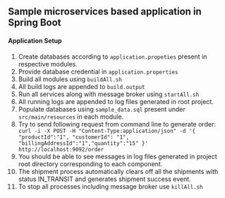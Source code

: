 ## Sample microservices based application in Spring Boot



#### Application Setup

1. Create databases according to `application.propeties` present in respective modules.
2. Provide database credential in `application.properties`
3. Build all modules using `buildAll.sh`
4. All build logs are appended to `build.output`
5. Run all services along with message broker using `startAll.sh`
6. All running logs are appended to log files generated in root project.
7. Populate databases using `sample_data.sql` present under `src/main/resources` in each module.
8. Try to send following request from command line to generate order:
 `  curl -i -X POST -H "Content-Type:application/json" -d '{ "productId":"1", "customerId": "1", "billingAddressId":"1","quantity":"15" }' http://localhost:9092/order
`
9. You should be able to see messages in log files generated in project root directory corresponding to each component.
10. The shipment process automatically clears off all the shipments with status IN_TRANSIT and generates shipment success event.
11. To stop all processes including message broker use `killAll.sh`
